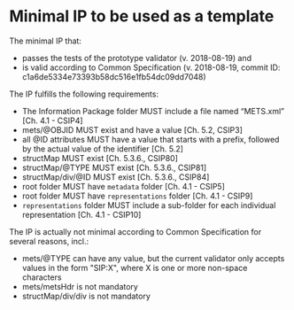 # Minimal IP to be used as a template

The minimal IP that:
 * passes the tests of the prototype validator (v. 2018-08-19) and
 * is valid according to Common Specification (v. 2018-08-19, commit ID: c1a6de5334e73393b58dc516e1fb54dc09dd7048)

The IP fulfills the following requirements:
 * The Information Package folder MUST include a file named “METS.xml” [Ch. 4.1 - CSIP4]
 * mets/@OBJID MUST exist and have a value [Ch. 5.2, CSIP3]
 * all @ID attributes MUST have a value that starts with a prefix, followed by the actual value of the identifier [Ch. 5.2]
 * structMap MUST exist [Ch. 5.3.6., CSIP80]
 * structMap/@TYPE MUST exist [Ch. 5.3.6., CSIP81]
 * structMap/div/@ID MUST exist [Ch. 5.3.6., CSIP84]
 * root folder MUST have `metadata` folder [Ch. 4.1 - CSIP5]
 * root folder MUST have `representations` folder [Ch. 4.1 - CSIP9]
 * `representations` folder MUST include a sub-folder for each individual representation [Ch. 4.1 - CSIP10]

The IP is actually not minimal according to Common Specification for several reasons, incl.:
 * mets/@TYPE can have any value, but the current validator only accepts values in the form "SIP:X", where X is one or more non-space characters
 * mets/metsHdr is not mandatory
 * structMap/div/div is not mandatory
